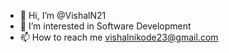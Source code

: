- 👋 Hi, I’m @VishalN21
- 👀 I’m interested in Software Development
- 📫 How to reach me vishalnikode23@gmail.com


